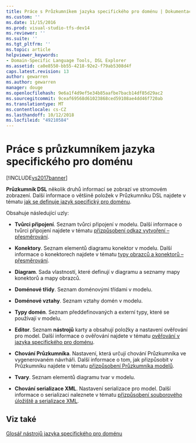 ```yaml
---
title: Práce s Průzkumníkem jazyka specifického pro doménu | Dokumentace Microsoftu
ms.custom: ''
ms.date: 11/15/2016
ms.prod: visual-studio-tfs-dev14
ms.reviewer: ''
ms.suite: ''
ms.tgt_pltfrm: ''
ms.topic: article
helpviewer_keywords:
- Domain-Specific Language Tools, DSL Explorer
ms.assetid: ca0e8550-bb55-4218-92e2-f79ab5308d4f
caps.latest.revision: 13
author: gewarren
ms.author: gewarren
manager: douge
ms.openlocfilehash: 9e6a1f4d9ef5e34b85aafbe7bacb14df85d29ac2
ms.sourcegitcommit: 9ceaf69568d61023868ced59108ae4dd46f720ab
ms.translationtype: MT
ms.contentlocale: cs-CZ
ms.lasthandoff: 10/12/2018
ms.locfileid: "49210584"
---
```

# <a name="working-with-the-domain-specific-language-explorer"></a>Práce s průzkumníkem jazyka specifického pro doménu
[!INCLUDE[vs2017banner](../includes/vs2017banner.md)]

**Průzkumník DSL** několik druhů informací se zobrazí ve stromovém zobrazení. Další informace o většině položek v Průzkumníku DSL najdete v tématu [jak se definuje jazyk specifický pro doménu](../modeling/how-to-define-a-domain-specific-language.md).  
  
 Obsahuje následující uzly:  
  
-   **Tvůrci připojení**. Seznam tvůrci připojení v modelu. Další informace o tvůrci připojení najdete v tématu [přizpůsobení odkaz vytvoření – přesměrování](../misc/customizing-link-creation-redirection.md).  
  
-   **Konektory**. Seznam elementů diagramu konektor v modelu. Další informace o konektorech najdete v tématu [typy obrazců a konektorů – přesměrování](../misc/types-of-shapes-and-connectors-redirect.md).  
  
-   **Diagram**. Sada vlastností, které definují v diagramu a seznamy mapy konektorů a mapy obrazců.  
  
-   **Doménové třídy**. Seznam doménovými třídami v modelu.  
  
-   **Doménové vztahy**. Seznam vztahy domén v modelu.  
  
-   **Typy domén**. Seznam předdefinovaných a externí typy, které se používají v modelu.  
  
-   **Editor**. Seznam **nástrojů** karty a obsahují položky a nastavení ověřování pro model. Další informace o ověřování najdete v tématu [ověřování v jazyka specifického pro doménu](../modeling/validation-in-a-domain-specific-language.md).  
  
-   **Chování Průzkumníka**. Nastavení, která určují chování Průzkumníka ve vygenerovaném návrháři. Další informace o tom, jak přizpůsobit v Průzkumníku najdete v tématu [přizpůsobení Průzkumníka modelů](../modeling/customizing-the-model-explorer.md).  
  
-   **Tvary**. Seznam elementů diagramu tvar v modelu.  
  
-   **Chování serializace XML**. Nastavení serializace pro model. Další informace o serializaci naleznete v tématu [přizpůsobení souborového úložiště a serializace XML](../modeling/customizing-file-storage-and-xml-serialization.md).  
  
## <a name="see-also"></a>Viz také  
 [Glosář nástrojů jazyka specifického pro doménu](http://msdn.microsoft.com/en-us/ca5e84cb-a315-465c-be24-76aa3df276aa)



